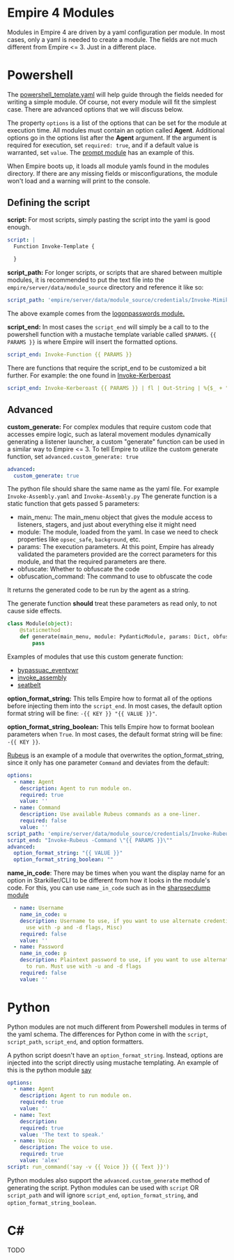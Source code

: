 Empire 4 Modules
================

Modules in Empire 4 are driven by a yaml configuration per module.
In most cases, only a yaml is needed to create a module. The fields are not much different from Empire <= 3. Just in a different place.

# Powershell

The [powershell_template.yaml](../empire/server/modules/powershell_template.yaml) will help guide through the fields needed for writing a simple module.
Of course, not every module will fit the simplest case. There are advanced options that we will discuss below.

The property `options` is a list of the options that can be set for the module at execution time.
All modules must contain an option called **Agent**. Additional options go in the options list after the **Agent** argument.
If the argument is required for execution, set `required: true`, and if a default value is warranted, set `value`.
The [prompt module](../empire/server/modules/powershell/collection/prompt.yaml) has an example of this.

When Empire boots up, it loads all module yamls found in the modules directory. If there are any missing fields or misconfigurations, the module won't load and a warning will print to the console.

##  Defining the script
**script:** For most scripts, simply pasting the script into the yaml is good enough.
```yaml
script: |
  Function Invoke-Template {
  
  }
```

**script_path:** For longer scripts, or scripts that are shared between multiple modules,
it is recommended to put the text file into the `empire/server/data/module_source` directory and reference it like so:
```yaml
script_path: 'empire/server/data/module_source/credentials/Invoke-Mimikatz.ps1'
```
The above example comes from the [logonpasswords module.](../empire/server/modules/powershell/credentials/mimikatz/logonpasswords.yaml)


**script_end:** In most cases the `script_end` will simply be a call to to the powershell function with a mustache template variable called `$PARAMS`.
`{{ PARAMS }}` is where Empire will insert the formatted options.
```yaml
script_end: Invoke-Function {{ PARAMS }}
```

There are functions that require the script_end to be customized a bit further. For example: the one found in [Invoke-Kerberoast](../empire/server/modules/powershell/credentials/invoke_kerberoast.yaml)
```yaml
script_end: Invoke-Kerberoast {{ PARAMS }} | fl | Out-String | %{$_ + "`n"};"`nInvoke-Kerberoast completed!
```

## Advanced
**custom_generate:** For complex modules that require custom code that accesses empire logic, such as lateral movement modules dynamically generating a listener launcher,
a custom "generate" function can be used in a similar way to Empire <= 3.
To tell Empire to utilize the custom generate function, set `advanced.custom_generate: true`
```yaml
advanced:
  custom_generate: true
```

The python file should share the same name as the yaml file. For example `Invoke-Assembly.yaml` and `Invoke-Assembly.py`
The generate function is a static function that gets passed 5 parameters:
- main_menu: The main_menu object that gives the module access to listeners, stagers, and just about everything else it might need
- module: The module, loaded from the yaml. In case we need to check properties like `opsec_safe`, `background`, etc.
- params: The execution parameters. At this point, Empire has already validated the parameters provided are the correct parameters for this module, and that the required parameters are there.
- obfuscate: Whether to obfuscate the code
- obfuscation_command: The command to use to obfuscate the code

It returns the generated code to be run by the agent as a string.

The generate function **should** treat these parameters as read only, to not cause side effects.
```python
class Module(object):
    @staticmethod
    def generate(main_menu, module: PydanticModule, params: Dict, obfuscate: bool = False, obfuscation_command: str = "") -> str:
        pass
```
Examples of modules that use this custom generate function:
- [bypassuac_eventvwr](../empire/server/modules/powershell/privesc/bypassuac_eventvwr.py)
- [invoke_assembly](../empire/server/modules/powershell/code_execution/invoke_assembly.py)
- [seatbelt](../empire/server/modules/powershell/situational_awareness/host/seatbelt.py)


**option_format_string:** This tells Empire how to format all of the options before injecting them into the `script_end`.
In most cases, the default option format string will be fine: `-{{ KEY }} "{{ VALUE }}"`.

**option_format_string_boolean:** This tells Empire how to format boolean parameters when `True`.
In most cases, the default format string will be fine: `-{{ KEY }}`.

[Rubeus](../empire/server/modules/powershell/credentials/rubeus.yaml) is an example of a module that overwrites the option_format_string, since it only has one parameter `Command` and deviates from the default:
```yaml
options:
  - name: Agent
    description: Agent to run module on.
    required: true
    value: ''
  - name: Command
    description: Use available Rubeus commands as a one-liner.
    required: false
    value: ''
script_path: 'empire/server/data/module_source/credentials/Invoke-Rubeus.ps1'
script_end: "Invoke-Rubeus -Command \"{{ PARAMS }}\""
advanced:
  option_format_string: "{{ VALUE }}"
  option_format_string_boolean: ""
```

**name_in_code**: There may be times when you want the display name for an option in Starkiller/CLI to be different from how it looks in the module's code.
For this, you can use `name_in_code` such as in the [sharpsecdump module](../empire/server/modules/powershell/credentials/sharpsecdump.yaml)
```yaml
  - name: Username
    name_in_code: u
    description: Username to use, if you want to use alternate credentials to run. Must
      use with -p and -d flags, Misc)
    required: false
    value: ''
  - name: Password
    name_in_code: p
    description: Plaintext password to use, if you want to use alternate credentials
      to run. Must use with -u and -d flags
    required: false
    value: ''
```

# Python
Python modules are not much different from Powershell modules in terms of the yaml schema.
The differences for Python come in with the `script`, `script_path`, `script_end`, and option formatters.

A python script doesn't have an `option_format_string`. Instead, options are injected into the script directly using mustache templating.
An example of this is the python module [say](../empire/server/modules/python/trollsploit/osx/say.yaml)
```yaml
options:
  - name: Agent
    description: Agent to run module on.
    required: true
    value: ''
  - name: Text
    description:
    required: true
    value: 'The text to speak.'
  - name: Voice
    description: The voice to use.
    required: true
    value: 'alex'
script: run_command('say -v {{ Voice }} {{ Text }}')
```
Python modules also support the `advanced.custom_generate` method of generating the script.
Python modules can be used with `script` OR `script_path` and will ignore `script_end`, `option_format_string`, and `option_format_string_boolean`.

# C#
TODO

<!--TODO Mention the new config for retaining last value-->

